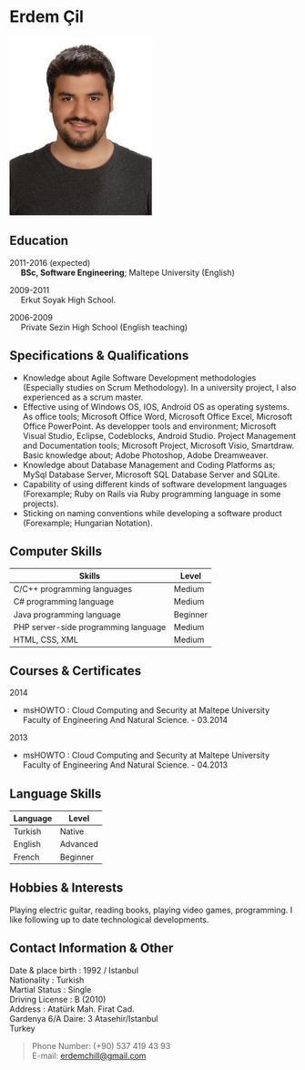 **Erdem Çil**
============
 ![CV Photo](https://raw.githubusercontent.com/erdemcil/CV/dc1d3bf021b86dcdf3f0c24eda0d0b15c8204e8d/CV.jpg)


Education
--------------
2011-2016 (expected)  
&nbsp;&nbsp;&nbsp;&nbsp; **BSc, Software Engineering**; Maltepe University (English)

2009-2011  
&nbsp;&nbsp;&nbsp;&nbsp; Erkut Soyak High School.

2006-2009  
&nbsp;&nbsp;&nbsp;&nbsp; Private Sezin High School (English teaching) 


Specifications & Qualifications
-------------------------------------------
* Knowledge about Agile Software Development methodologies (Especially studies on Scrum Methodology). In a university project, I also experienced as a scrum master.
* Effective using of Windows OS, IOS, Android OS as operating systems. As office tools; Microsoft Office Word, Microsoft Office Excel, Microsoft Office PowerPoint. As developper tools and environment; Microsoft Visual Studio, Eclipse, Codeblocks, Android Studio. Project Management and Documentation tools; Microsoft Project, Microsoft Visio, Smartdraw. Basic knowledge about; Adobe Photoshop, Adobe Dreamweaver.
* Knowledge about Database Management and Coding Platforms as; MySql Database Server, Microsoft SQL Database Server and SQLite.
* Capability of using different kinds of software development languages (Forexample; 
Ruby on Rails via Ruby programming language in some projects).
* Sticking on naming conventions while developing a software product (Forexample; Hungarian Notation).



Computer Skills
----------------------

| Skills                                 | Level         |
| -------------------------------------- |---------------|
| C/C++ programming languages            | Medium        |
| C# programming language                | Medium        |
| Java programming language              | Beginner      |
| PHP server-side programming language   | Medium        |
| HTML, CSS, XML                         | Medium        |


Courses & Certificates
-------------------------------------
2014
*   msHOWTO
:  Cloud Computing and Security at Maltepe University Faculty of Engineering And Natural Science. - 03.2014

2013
* msHOWTO
:  Cloud Computing and Security at Maltepe University Faculty of Engineering And Natural Science. - 04.2013

Language Skills
----------------------
| Language   | Level    |
|----------- |----------|
| Turkish    | Native   |
| English    | Advanced |
| French     | Beginner |

Hobbies & Interests
----------------------------
Playing electric guitar, reading books, playing video games, programming. I like following up to date technological developments.

Contact Information & Other   
-----------------------------------------  


  Date & place birth : 1992 / Istanbul  
  Nationality : Turkish  
  Martial Status : Single  
  Driving License : B (2010)
  &nbsp;  
  Address : Atatürk Mah. Firat Cad.   
  Gardenya 6/A Daire: 3   Atasehir/Istanbul  
  Turkey  
>  Phone Number: (+90) 537 419 43 93  
>  E-mail: erdemchill@gmail.com
